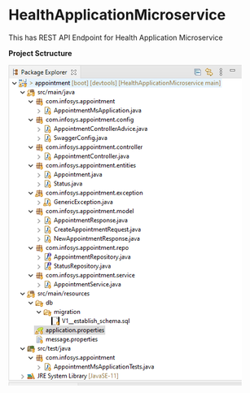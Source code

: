 # HealthApplicationMicroservice
This has REST API Endpoint for Health Application Microservice

**Project Sctructure** 

![alt text](https://github.com/ghanshyamdesai/HealthApplicationMicroservice/blob/b8d7419553b614e8417db303c2287efc8a9faca1/Health%20Application%20Microservice%20Project%20Structure.png?raw=true)
